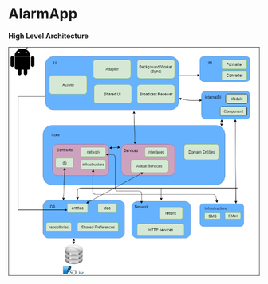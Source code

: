# AlarmApp

**High Level Architecture**

![High Level Architecture](https://github.com/Ferencz8/AlarmApp/blob/master/docs/AlarmAppDiagram.png)

